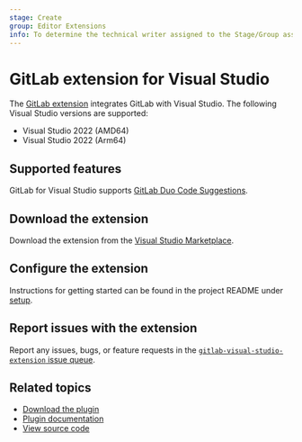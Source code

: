 ```yaml
---
stage: Create
group: Editor Extensions
info: To determine the technical writer assigned to the Stage/Group associated with this page, see https://about.gitlab.com/handbook/product/ux/technical-writing/#assignments
---
```


# GitLab extension for Visual Studio

The [GitLab extension](https://marketplace.visualstudio.com/items?itemName=GitLab.GitLabExtensionForVisualStudio)
integrates GitLab with Visual Studio. The following Visual Studio versions are supported:

- Visual Studio 2022 (AMD64)
- Visual Studio 2022 (Arm64)

## Supported features

GitLab for Visual Studio supports [GitLab Duo Code Suggestions](../../user/project/repository/code_suggestions/index.md).

## Download the extension

Download the extension from the [Visual Studio Marketplace](https://marketplace.visualstudio.com/items?itemName=GitLab.GitLabExtensionForVisualStudio).

## Configure the extension

Instructions for getting started can be found in the project README under [setup](https://gitlab.com/gitlab-org/editor-extensions/gitlab-visual-studio-extension/#setup).

## Report issues with the extension

Report any issues, bugs, or feature requests in the
[`gitlab-visual-studio-extension` issue queue](https://gitlab.com/gitlab-org/editor-extensions/gitlab-visual-studio-extension/-/issues).

## Related topics

- [Download the plugin](https://marketplace.visualstudio.com/items?itemName=GitLab.GitLabExtensionForVisualStudio)
- [Plugin documentation](https://gitlab.com/gitlab-org/editor-extensions/gitlab-visual-studio-extension/-/blob/main/README.md)
- [View source code](https://gitlab.com/gitlab-org/editor-extensions/gitlab-visual-studio-extension)
